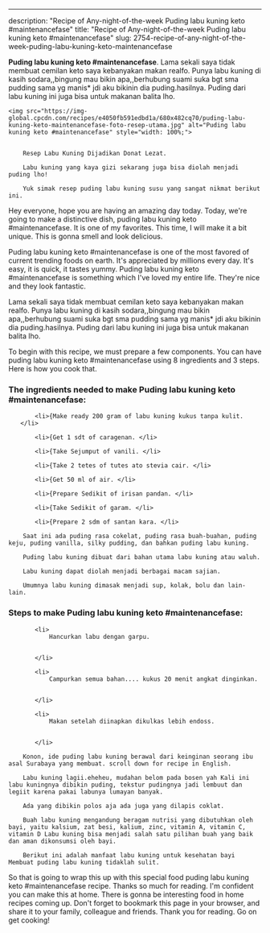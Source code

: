 ---
description: "Recipe of Any-night-of-the-week Puding labu kuning keto #maintenancefase"
title: "Recipe of Any-night-of-the-week Puding labu kuning keto #maintenancefase"
slug: 2754-recipe-of-any-night-of-the-week-puding-labu-kuning-keto-maintenancefase

<p>
	<strong>Puding labu kuning keto #maintenancefase</strong>. 
	Lama sekali saya tidak membuat cemilan keto saya kebanyakan makan realfo. Punya labu kuning di kasih sodara,,bingung mau bikin apa,,berhubung suami suka bgt sma pudding sama yg manis* jdi aku bikinin dia puding.hasilnya. Puding dari labu kuning ini juga bisa untuk makanan balita lho.
</p>
<p>
	
	<img src="https://img-global.cpcdn.com/recipes/e4050fb591edbd1a/680x482cq70/puding-labu-kuning-keto-maintenancefase-foto-resep-utama.jpg" alt="Puding labu kuning keto #maintenancefase" style="width: 100%;">
	
	
		Resep Labu Kuning Dijadikan Donat Lezat.
	
		Labu kuning yang kaya gizi sekarang juga bisa diolah menjadi puding lho!
	
		Yuk simak resep puding labu kuning susu yang sangat nikmat berikut ini.
	
</p>
<p>
	Hey everyone, hope you are having an amazing day today. Today, we're going to make a distinctive dish, puding labu kuning keto #maintenancefase. It is one of my favorites. This time, I will make it a bit unique. This is gonna smell and look delicious.
</p>
	
<p>
	Puding labu kuning keto #maintenancefase is one of the most favored of current trending foods on earth. It's appreciated by millions every day. It's easy, it is quick, it tastes yummy. Puding labu kuning keto #maintenancefase is something which I've loved my entire life. They're nice and they look fantastic.
</p>
<p>
	Lama sekali saya tidak membuat cemilan keto saya kebanyakan makan realfo. Punya labu kuning di kasih sodara,,bingung mau bikin apa,,berhubung suami suka bgt sma pudding sama yg manis* jdi aku bikinin dia puding.hasilnya. Puding dari labu kuning ini juga bisa untuk makanan balita lho.
</p>

<p>
To begin with this recipe, we must prepare a few components. You can have puding labu kuning keto #maintenancefase using 8 ingredients and 3 steps. Here is how you cook that.
</p>

<h3>The ingredients needed to make Puding labu kuning keto #maintenancefase:</h3>

<ol>
	
		<li>{Make ready 200 gram of labu kuning kukus tanpa kulit. </li>
	
		<li>{Get 1 sdt of caragenan. </li>
	
		<li>{Take Sejumput of vanili. </li>
	
		<li>{Take 2 tetes of tutes ato stevia cair. </li>
	
		<li>{Get 50 ml of air. </li>
	
		<li>{Prepare Sedikit of irisan pandan. </li>
	
		<li>{Take Sedikit of garam. </li>
	
		<li>{Prepare 2 sdm of santan kara. </li>
	
</ol>
<p>
	
		Saat ini ada puding rasa cokelat, puding rasa buah-buahan, puding keju, puding vanilla, silky pudding, dan bahkan puding labu kuning.
	
		Puding labu kuning dibuat dari bahan utama labu kuning atau waluh.
	
		Labu kuning dapat diolah menjadi berbagai macam sajian.
	
		Umumnya labu kuning dimasak menjadi sup, kolak, bolu dan lain-lain.
	
</p>

<h3>Steps to make Puding labu kuning keto #maintenancefase:</h3>

<ol>
	
		<li>
			Hancurkan labu dengan garpu.
			
			
		</li>
	
		<li>
			Campurkan semua bahan.... kukus 20 menit angkat dinginkan.
			
			
		</li>
	
		<li>
			Makan setelah diinapkan dikulkas lebih endoss.
			
			
		</li>
	
</ol>

<p>
	
		Konon, ide puding labu kuning berawal dari keinginan seorang ibu asal Surabaya yang membuat. scroll down for recipe in English.
	
		Labu kuning lagii.eheheu, mudahan belom pada bosen yah Kali ini labu kuningnya dibikin puding, tekstur pudingnya jadi lembuut dan legiit karena pakai labunya lumayan banyak.
	
		Ada yang dibikin polos aja ada juga yang dilapis coklat.
	
		Buah labu kuning mengandung beragam nutrisi yang dibutuhkan oleh bayi, yaitu kalsium, zat besi, kalium, zinc, vitamin A, vitamin C, vitamin D Labu kuning bisa menjadi salah satu pilihan buah yang baik dan aman dikonsumsi oleh bayi.
	
		Berikut ini adalah manfaat labu kuning untuk kesehatan bayi Membuat puding labu kuning tidaklah sulit.
	
</p>

<p>
	So that is going to wrap this up with this special food puding labu kuning keto #maintenancefase recipe. Thanks so much for reading. I'm confident you can make this at home. There is gonna be interesting food in home recipes coming up. Don't forget to bookmark this page in your browser, and share it to your family, colleague and friends. Thank you for reading. Go on get cooking!
</p>
